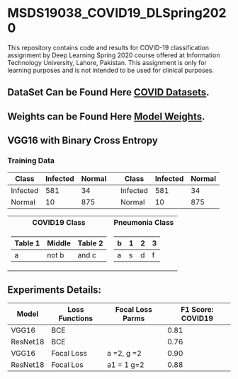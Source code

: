 # MSDS19038_COVID19_DLSpring2020
This repository contains code and results for COVID-19 classification assignment by Deep Learning Spring 2020 course offered at Information Technology University, Lahore, Pakistan. This assignment is only for learning purposes and is not intended to be used for clinical purposes.


## DataSet Can be Found Here [COVID Datasets](https://drive.google.com/file/d/1eytbwaLQBv12psV8I-aMkIli9N3bf8nO/view).

## Weights can be Found Here [Model Weights](https://drive.google.com/drive/folders/1WJ6FaGY4FZUmKL7060vW3gQxTVhqeSo8?usp=sharing).


## VGG16 with Binary Cross Entropy

### Training Data

|  Class  | Infected  | Normal |             |Class     |   Infected  | Normal    |   
|-------- | --------- | -------| ---------   |-------   |  ---------  | -------   |
| Infected|   581     |   34   |             | Infected |     581     |   34      |
| Normal  |   10      |   875  |             | Normal   |     10      |   875     |


<table>
<tr><th> COVID19 Class </th><th> Pneumonia Class</th></tr>
<tr><td>

|Table 1| Middle | Table 2|
| ----  |  ----  | ------ |
|   a   |  not b |  and c |

</td><td>

|b     |1    |2   |3   | 
|--    |--   | -- |--  |
|a     | s   | d  | f  |

</td></tr> </table>




## Experiments Details:

|   Model         |     Loss Functions      |  Focal Loss Parms |  F1 Score: COVID19 | 
| --------------  |     -----------------   | ----------------- | -----------------  |      
|   VGG16         |        BCE              |                   |     0.81           |
|   ResNet18      |        BCE              |                   |     0.76           |     
|   VGG16         |        Focal Loss       |     a =2, g =2    |     0.90           |      
|   ResNet18      |        Focal Los        |     a1 = 1 g=2    |     0.88           |  
